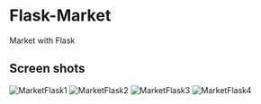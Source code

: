 # Flask-Market
Market with Flask

## Screen shots 
![MarketFlask1](https://user-images.githubusercontent.com/66045880/143974556-e933a16e-1b78-400c-b276-2e758532fa83.png)
![MarketFlask2](https://user-images.githubusercontent.com/66045880/143974563-c3f7494f-faaf-49e8-ac04-829da5657578.png)
![MarketFlask3](https://user-images.githubusercontent.com/66045880/143974569-479513f2-f35e-42eb-a213-d2c91e4694c9.png)
![MarketFlask4](https://user-images.githubusercontent.com/66045880/143974576-b3158af2-2abe-4614-ac35-25b31ee18179.png)
